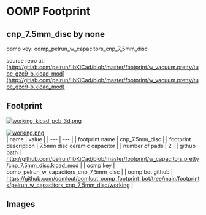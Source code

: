 # OOMP Footprint  
## cnp_7.5mm_disc  by none  
  
oomp key: oomp_pelrun_w_capacitors_cnp_7_5mm_disc  
  
source repo at: [http://gitlab.com/pelrun/libKiCad/blob/master/footprint/w_vacuum.pretty/tube_gzc9-b.kicad_mod](http://gitlab.com/pelrun/libKiCad/blob/master/footprint/w_vacuum.pretty/tube_gzc9-b.kicad_mod)  
## Footprint  
  
[![working_kicad_pcb_3d.png](working_kicad_pcb_3d_600.png)](working_kicad_pcb_3d.png)  
  
[![working.png](working_600.png)](working.png)  
| name | value | 
| --- | --- | 
| footprint name | cnp_7.5mm_disc | 
| footprint description | 7.5mm disc ceramic capacitor | 
| number of pads | 2 | 
| github path | http://github.com/pelrun/libKiCad/blob/master/footprint/w_capacitors.pretty/cnp_7.5mm_disc.kicad_mod | 
| oomp key | oomp_pelrun_w_capacitors_cnp_7_5mm_disc | 
| oomp bot github | https://github.com/oomlout/oomlout_oomp_footprint_bot/tree/main/footprints/pelrun_w_capacitors_cnp_7_5mm_disc/working | 
## Images  
